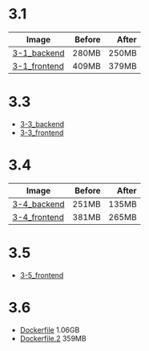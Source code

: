 # 3.1
|Image                                                               |Before|After|
|--------------------------------------------------------------------|-----:|----:|
|[3-1_backend](./3-1_3-3_3-4_3-5/backend-example-docker/Dockerfile)  |280MB |250MB|
|[3-1_frontend](./3-1_3-3_3-4_3-5/frontend-example-docker/Dockerfile)|409MB |379MB|

# 3.3
- [3-3_backend](./3-1_3-3_3-4_3-5/backend-example-docker/Dockerfile)
- [3-3_frontend](./3-1_3-3_3-4_3-5/frontend-example-docker/Dockerfile)

# 3.4
|Image                                                               |Before|After|
|--------------------------------------------------------------------|-----:|----:|
|[3-4_backend](./3-1_3-3_3-4_3-5/backend-example-docker/Dockerfile)  |251MB |135MB|
|[3-4_frontend](./3-1_3-3_3-4_3-5/frontend-example-docker/Dockerfile)|381MB |265MB|

# 3.5
- [3-5_frontend](./3-1_3-3_3-4_3-5/frontend-example-docker/Dockerfile)

# 3.6
- [Dockerfile](/part1/1-14/rails-example-project/Dockerfile) 1.06GB
- [Dockerfile.2](/part1/1-14/rails-example-project/Dockerfile.2) 359MB
